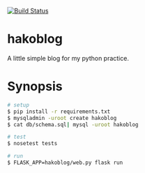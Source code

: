 [![Build Status](https://travis-ci.org/hakobe/hakoblog-python.svg?branch=master)](https://travis-ci.org/hakobe/hakoblog-python)

# hakoblog
A little simple blog for my python practice.

# Synopsis

```sh
# setup
$ pip install -r requirements.txt
$ mysqladmin -uroot create hakoblog
$ cat db/schema.sql| mysql -uroot hakoblog

# test
$ nosetest tests

# run
$ FLASK_APP=hakoblog/web.py flask run
```
